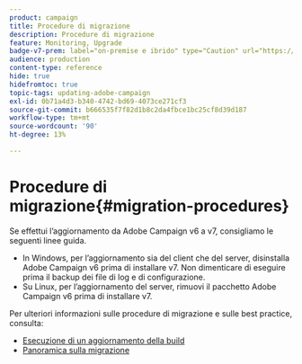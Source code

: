 ```yaml
---
product: campaign
title: Procedure di migrazione
description: Procedure di migrazione
feature: Monitoring, Upgrade
badge-v7-prem: label="on-premise e ibrido" type="Caution" url="https://experienceleague.adobe.com/docs/campaign-classic/using/installing-campaign-classic/architecture-and-hosting-models/hosting-models-lp/hosting-models.html?lang=it" tooltip="Applicabile solo alle distribuzioni on-premise e ibride"
audience: production
content-type: reference
hide: true
hidefromtoc: true
topic-tags: updating-adobe-campaign
exl-id: 0b71a4d3-b340-4742-bd69-4073ce271cf3
source-git-commit: b666535f7f82d1b8c2da4fbce1bc25cf8d39d187
workflow-type: tm+mt
source-wordcount: '90'
ht-degree: 13%

---
```


# Procedure di migrazione{#migration-procedures}



Se effettui l’aggiornamento da Adobe Campaign v6 a v7, consigliamo le seguenti linee guida.

* In Windows, per l’aggiornamento sia del client che del server, disinstalla Adobe Campaign v6 prima di installare v7. Non dimenticare di eseguire prima il backup dei file di log e di configurazione.
* Su Linux, per l’aggiornamento del server, rimuovi il pacchetto Adobe Campaign v6 prima di installare v7.

Per ulteriori informazioni sulle procedure di migrazione e sulle best practice, consulta:

* [Esecuzione di un aggiornamento della build](https://helpx.adobe.com/it/campaign/kb/acc-build-upgrade.html)
* [Panoramica sulla migrazione](../../migration/using/about-migration.md)
